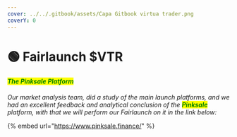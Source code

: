 ```yaml
---
cover: ../../.gitbook/assets/Capa Gitbook virtua trader.png
coverY: 0
---
```


# 🟢 Fairlaunch $VTR

#### _<mark style="color:green;">The Pinksale Platform</mark>_

_Our market analysis team, did a study of the main launch platforms, and we had an excellent feedback and analytical conclusion of the <mark style="color:green;">**Pinksale**</mark> platform, with that we will perform our Fairlaunch on it in the link below:_

{% embed url="https://www.pinksale.finance/" %}
